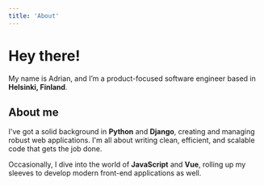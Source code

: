 ```yaml
---
title: 'About'
---
```


# Hey there!

My name is Adrian, and I’m a product-focused software engineer based in **Helsinki, Finland**.

## About me

I've got a solid background in **Python** and **Django**, creating and managing robust web applications. I'm all about writing clean, efficient, and scalable code that gets the job done.

Occasionally, I dive into the world of **JavaScript** and **Vue**, rolling up my sleeves to develop modern front-end applications as well.
